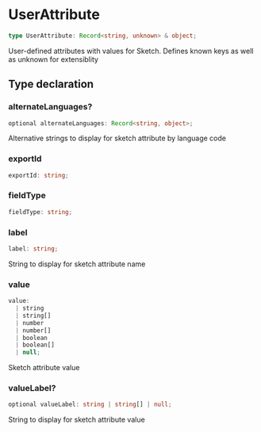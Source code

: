 # UserAttribute

```ts
type UserAttribute: Record<string, unknown> & object;
```

User-defined attributes with values for Sketch. Defines known keys as well as unknown for extensiblity

## Type declaration

### alternateLanguages?

```ts
optional alternateLanguages: Record<string, object>;
```

Alternative strings to display for sketch attribute by language code

### exportId

```ts
exportId: string;
```

### fieldType

```ts
fieldType: string;
```

### label

```ts
label: string;
```

String to display for sketch attribute name

### value

```ts
value:
  | string
  | string[]
  | number
  | number[]
  | boolean
  | boolean[]
  | null;
```

Sketch attribute value

### valueLabel?

```ts
optional valueLabel: string | string[] | null;
```

String to display for sketch attribute value
